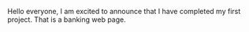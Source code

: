 
Hello everyone, I am excited to announce that I have completed my first project. That is a banking web page.
